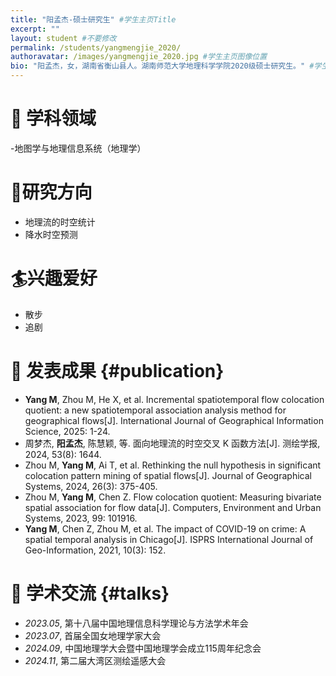 ```yaml
---
title: "阳孟杰-硕士研究生" #学生主页Title
excerpt: ""
layout: student #不要修改
permalink: /students/yangmengjie_2020/
authoravatar: /images/yangmengjie_2020.jpg #学生主页图像位置
bio: "阳孟杰，女，湖南省衡山县人。湖南师范大学地理科学学院2020级硕士研究生。" #学生主页简介
---
```



# 📘 学科领域 
-地图学与地理信息系统（地理学）

# 🚩研究方向  
- 地理流的时空统计
- 降水时空预测

# 🏄兴趣爱好
- 散步
- 追剧

# 📝 发表成果 {#publication} 
- **Yang M**, Zhou M, He X, et al. Incremental spatiotemporal flow colocation quotient: a new spatiotemporal association analysis method for geographical flows[J]. International Journal of Geographical Information Science, 2025: 1-24.
- 周梦杰, **阳孟杰**, 陈慧颖, 等. 面向地理流的时空交叉 K 函数方法[J]. 测绘学报, 2024, 53(8): 1644.
- Zhou M, **Yang M**, Ai T, et al. Rethinking the null hypothesis in significant colocation pattern mining of spatial flows[J]. Journal of Geographical Systems, 2024, 26(3): 375-405.
- Zhou M, **Yang M**, Chen Z. Flow colocation quotient: Measuring bivariate spatial association for flow data[J]. Computers, Environment and Urban Systems, 2023, 99: 101916.
- **Yang M**, Chen Z, Zhou M, et al. The impact of COVID-19 on crime: A spatial temporal analysis in Chicago[J]. ISPRS International Journal of Geo-Information, 2021, 10(3): 152.

# 💬 学术交流 {#talks} 
- *2023.05*, 第十八届中国地理信息科学理论与方法学术年会
- *2023.07*, 首届全国女地理学家大会
- *2024.09*, 中国地理学大会暨中国地理学会成立115周年纪念会
- *2024.11*, 第二届大湾区测绘遥感大会
